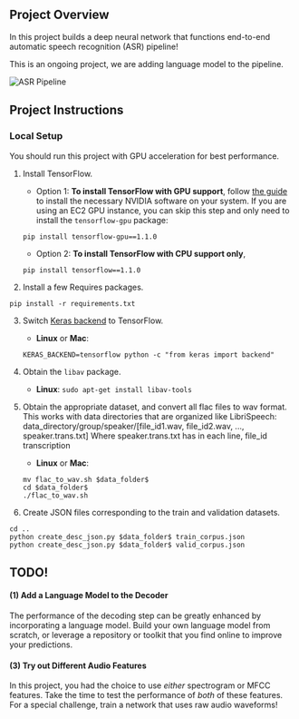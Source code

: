 [//]: # (Image References)

[image1]: https://github.com/bboycoi/End-to-End-Deep-Neural-Network-ASR/images/pipeline.png "ASR Pipeline"

## Project Overview

In this project builds a deep neural network that functions end-to-end automatic speech recognition (ASR) pipeline!  

This is an ongoing project, we are adding language model to the pipeline.

![ASR Pipeline][image1]

## Project Instructions


### Local  Setup

You should run this project with GPU acceleration for best performance.

1. Install TensorFlow.
	- Option 1: __To install TensorFlow with GPU support__, follow [the guide](https://www.tensorflow.org/install/) to install the necessary NVIDIA software on your system.  If you are using an EC2 GPU instance, you can skip this step and only need to install the `tensorflow-gpu` package:
	```
	pip install tensorflow-gpu==1.1.0
	```
	- Option 2: __To install TensorFlow with CPU support only__,
	```
	pip install tensorflow==1.1.0
	```

2. Install a few Requires packages.
```
pip install -r requirements.txt
```

3. Switch [Keras backend](https://keras.io/backend/) to TensorFlow.
	- __Linux__ or __Mac__: 
	```
	KERAS_BACKEND=tensorflow python -c "from keras import backend"
	```

4. Obtain the `libav` package.
	- __Linux__: `sudo apt-get install libav-tools`

5. Obtain the appropriate dataset, and convert all flac files to wav format. This works with data directories that are organized like LibriSpeech:
data_directory/group/speaker/[file_id1.wav, file_id2.wav, ..., speaker.trans.txt]
Where speaker.trans.txt has in each line, file_id transcription
	- __Linux__ or __Mac__: 
	```
	mv flac_to_wav.sh $data_folder$
	cd $data_folder$
	./flac_to_wav.sh
	```

5. Create JSON files corresponding to the train and validation datasets.
```
cd ..
python create_desc_json.py $data_folder$ train_corpus.json
python create_desc_json.py $data_folder$ valid_corpus.json
```


## TODO!

#### (1) Add a Language Model to the Decoder

The performance of the decoding step can be greatly enhanced by incorporating a language model.  Build your own language model from scratch, or leverage a repository or toolkit that you find online to improve your predictions.


#### (3) Try out Different Audio Features

In this project, you had the choice to use _either_ spectrogram or MFCC features.  Take the time to test the performance of _both_ of these features.  For a special challenge, train a network that uses raw audio waveforms!

